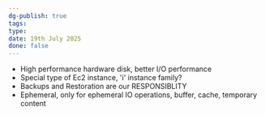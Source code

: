 ```yaml
---
dg-publish: true
tags: 
type: 
date: 19th July 2025
done: false
---
```


- High performance hardware disk, better I/O performance
- Special type of Ec2 instance, 'i' instance family?
- Backups and Restoration are our RESPONSIBLITY
- Ephemeral, only for ephemeral IO operations, buffer, cache, temporary content

